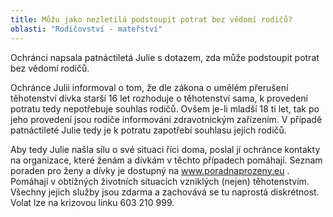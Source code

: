 ```yaml
---
title: Můžu jako nezletilá podstoupit potrat bez vědomí rodičů?
oblasti: "Rodičovství - mateřství"
---
```


<p>Ochránci napsala patnáctiletá Julie s dotazem, zda může podstoupit potrat bez vědomí rodičů. </p><p>Ochránce Julii informoval o tom, že dle zákona o umělém přerušení těhotenství dívka starší 16 let rozhoduje o těhotenství sama, k provedení potratu tedy nepotřebuje souhlas rodičů. Ovšem je-li mladší 18 ti let, tak po jeho provedení jsou rodiče informováni zdravotnickým zařízením. V případě patnáctileté Julie tedy je k potratu zapotřebí souhlasu jejích rodičů. </p><p>Aby tedy Julie našla sílu o své situaci říci doma, poslal jí ochránce kontakty na organizace, které ženám a dívkám v těchto případech pomáhají. Seznam poraden pro ženy a dívky je dostupný na <a title="Otevření do nového okna" href="http://www.poradnaprozeny.eu/" class="-" target="_blank">www.poradnaprozeny.eu</a>&nbsp;<img alt="" src="typo3/ext/od_linkdesc/icons/external.gif" class="od_linkdesc_icon_external" />. Pomáhají v obtížných životních situacích vzniklých (nejen) těhotenstvím. Všechny jejich služby jsou zdarma a zachovává se tu naprostá diskrétnost. Volat lze na krizovou linku 603 210 999.</p></div>
